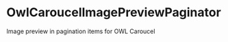OwlCaroucelImagePreviewPaginator
================================

Image preview in pagination items for OWL Caroucel

